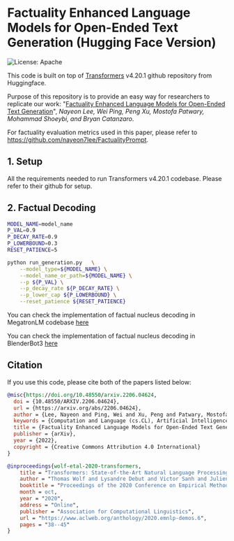 # Factuality Enhanced Language Models for Open-Ended Text Generation (Hugging Face Version)
![License: Apache](https://img.shields.io/badge/License-Apache2.0-yellow.svg) 

This code is built on top of [Transformers](https://github.com/huggingface/transformers) v4.20.1 github repository from Huggingface. 

Purpose of this repository is to provide an easy way for researchers to replicate our work:
"[Factuality Enhanced Language Models for Open-Ended Text Generation](https://arxiv.org/pdf/2206.04624.pdf)", _Nayeon Lee, Wei Ping, Peng Xu, Mostofa Patwary, Mohammad Shoeybi, and Bryan Catanzaro_. 

For factuality evaluation metrics used in this paper, please refer to <https://github.com/nayeon7lee/FactualityPrompt>.

## 1. Setup
All the requirements needed to run Transformers v4.20.1 codebase. Please refer to their github for setup.

## 2. Factual Decoding

```sh
MODEL_NAME=model_name
P_VAL=0.9
P_DECAY_RATE=0.9
P_LOWERBOUND=0.3
RESET_PATIENCE=5

python run_generation.py   \
    --model_type=${MODEL_NAME} \
    --model_name_or_path=${MODEL_NAME} \
    --p ${P_VAL} \
    --p_decay_rate ${P_DECAY_RATE} \
    --p_lower_cap ${P_LOWERBOUND} \
    --reset_patience ${RESET_PATIENCE}
```

You can check the implementation of factual nucleus decoding in MegatronLM codebase [here](https://github.com/NVIDIA/Megatron-LM/blob/main/megatron/text_generation/generation.py#L207)

You can check the implementation of factual nucleus decoding in BlenderBot3 [here](https://github.com/facebookresearch/ParlAI/blob/main/parlai/core/torch_generator_agent.py)


## Citation
If you use this code, please cite both of the papers listed below:

```bibtex
@misc{https://doi.org/10.48550/arxiv.2206.04624,
  doi = {10.48550/ARXIV.2206.04624},
  url = {https://arxiv.org/abs/2206.04624},
  author = {Lee, Nayeon and Ping, Wei and Xu, Peng and Patwary, Mostofa and Shoeybi, Mohammad and Catanzaro, Bryan},
  keywords = {Computation and Language (cs.CL), Artificial Intelligence (cs.AI), Computers and Society (cs.CY), Machine Learning (cs.LG), FOS: Computer and information sciences, FOS: Computer and information sciences},
  title = {Factuality Enhanced Language Models for Open-Ended Text Generation},
  publisher = {arXiv},
  year = {2022},  
  copyright = {Creative Commons Attribution 4.0 International}
}
```


```bibtex
@inproceedings{wolf-etal-2020-transformers,
    title = "Transformers: State-of-the-Art Natural Language Processing",
    author = "Thomas Wolf and Lysandre Debut and Victor Sanh and Julien Chaumond and Clement Delangue and Anthony Moi and Pierric Cistac and Tim Rault and Rémi Louf and Morgan Funtowicz and Joe Davison and Sam Shleifer and Patrick von Platen and Clara Ma and Yacine Jernite and Julien Plu and Canwen Xu and Teven Le Scao and Sylvain Gugger and Mariama Drame and Quentin Lhoest and Alexander M. Rush",
    booktitle = "Proceedings of the 2020 Conference on Empirical Methods in Natural Language Processing: System Demonstrations",
    month = oct,
    year = "2020",
    address = "Online",
    publisher = "Association for Computational Linguistics",
    url = "https://www.aclweb.org/anthology/2020.emnlp-demos.6",
    pages = "38--45"
}
```
